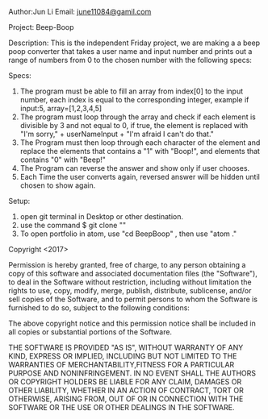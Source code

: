 Author:Jun Li
Email: june11084@gamil.com

Project: Beep-Boop

Description: This is the independent Friday project, we are making a a beep poop converter that takes a user name and input number and prints out a range of numbers from 0 to the chosen number with the following specs:

Specs:
1. The program must be able to fill an array from index[0] to the input number, each index is equal to the corresponding integer, example if input:5, array=[1,2,3,4,5]  
2. The program must loop through the array and check if each element is divisible by 3 and not equal to 0, if true, the element is replaced with "I'm sorry," + userNameInput + "I'm afraid I can't do that."
3. The Program must then loop through each character of the element and replace the elements that contains a "1" with "Boop!", and elements that contains "0" with "Beep!"
4. The Program can reverse the answer and show only if user chooses.
5. Each Time the user converts again, reversed answer will be hidden until chosen to show again. 

Setup:
1. open git terminal in Desktop or other destination.
2. use the command $ git clone ""
3. To open portfolio in atom, use "cd BeepBoop" , then use "atom ."


Copyright <2017> <Jun Li>

Permission is hereby granted, free of charge, to any person obtaining a copy of this software and associated documentation files (the "Software"), to deal in the Software without restriction, including without limitation the rights to use, copy, modify, merge, publish, distribute, sublicense, and/or sell copies of the Software, and to permit persons to whom the Software is furnished to do so, subject to the following conditions:

The above copyright notice and this permission notice shall be included in all copies or substantial portions of the Software.

THE SOFTWARE IS PROVIDED "AS IS", WITHOUT WARRANTY OF ANY KIND, EXPRESS OR IMPLIED, INCLUDING BUT NOT LIMITED TO THE WARRANTIES OF MERCHANTABILITY,FITNESS FOR A PARTICULAR PURPOSE AND NONINFRINGEMENT. IN NO EVENT SHALL THE AUTHORS OR COPYRIGHT HOLDERS BE LIABLE FOR ANY CLAIM, DAMAGES OR OTHER LIABILITY, WHETHER IN AN ACTION OF CONTRACT, TORT OR OTHERWISE, ARISING FROM, OUT OF OR IN CONNECTION WITH THE SOFTWARE OR THE USE OR OTHER DEALINGS IN THE SOFTWARE.
